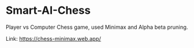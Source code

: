 # Smart-AI-Chess

Player vs Computer Chess game, used Minimax and Alpha beta pruning.

Link: https://chess-minimax.web.app/
